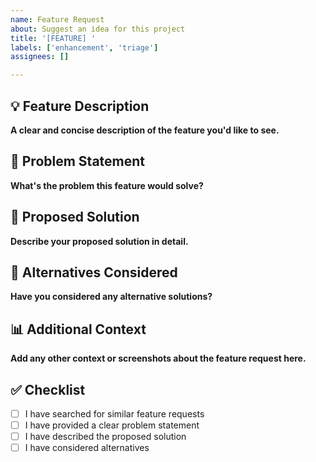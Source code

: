 ```yaml
---
name: Feature Request
about: Suggest an idea for this project
title: '[FEATURE] '
labels: ['enhancement', 'triage']
assignees: []

---
```


## 💡 Feature Description

**A clear and concise description of the feature you'd like to see.**

## 🎯 Problem Statement

**What's the problem this feature would solve?**

## 💭 Proposed Solution

**Describe your proposed solution in detail.**

## 🔄 Alternatives Considered

**Have you considered any alternative solutions?**

## 📊 Additional Context

**Add any other context or screenshots about the feature request here.**

## ✅ Checklist

- [ ] I have searched for similar feature requests
- [ ] I have provided a clear problem statement
- [ ] I have described the proposed solution
- [ ] I have considered alternatives
